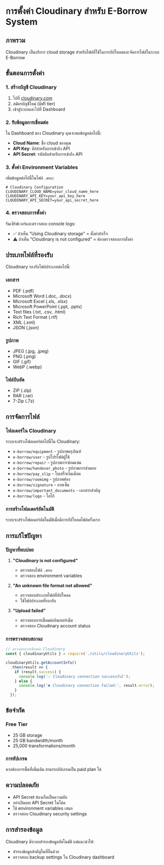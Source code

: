 # การตั้งค่า Cloudinary สำหรับ E-Borrow System

## ภาพรวม

Cloudinary เป็นบริการ cloud storage สำหรับไฟล์ที่ใช้ในการอัปโหลดและจัดการไฟล์ในระบบ E-Borrow

## ขั้นตอนการตั้งค่า

### 1. สร้างบัญชี Cloudinary

1. ไปที่ [cloudinary.com](https://cloudinary.com)
2. สมัครบัญชีใหม่ (มีฟรี tier)
3. เข้าสู่ระบบและไปที่ Dashboard

### 2. รับข้อมูลการเชื่อมต่อ

ใน Dashboard ของ Cloudinary คุณจะพบข้อมูลต่อไปนี้:
- **Cloud Name**: ชื่อ cloud ของคุณ
- **API Key**: คีย์สำหรับการเข้าถึง API
- **API Secret**: รหัสลับสำหรับการเข้าถึง API

### 3. ตั้งค่า Environment Variables

เพิ่มข้อมูลต่อไปนี้ในไฟล์ `.env`:

```env
# Cloudinary Configuration
CLOUDINARY_CLOUD_NAME=your_cloud_name_here
CLOUDINARY_API_KEY=your_api_key_here
CLOUDINARY_API_SECRET=your_api_secret_here
```

### 4. ตรวจสอบการตั้งค่า

รันเซิร์ฟเวอร์และตรวจสอบ console logs:
- ✅ ถ้าเห็น "Using Cloudinary storage" = ตั้งค่าสำเร็จ
- ⚠️ ถ้าเห็น "Cloudinary is not configured" = ต้องตรวจสอบการตั้งค่า

## ประเภทไฟล์ที่รองรับ

Cloudinary รองรับไฟล์ประเภทต่อไปนี้:

### เอกสาร
- PDF (.pdf)
- Microsoft Word (.doc, .docx)
- Microsoft Excel (.xls, .xlsx)
- Microsoft PowerPoint (.ppt, .pptx)
- Text files (.txt, .csv, .html)
- Rich Text Format (.rtf)
- XML (.xml)
- JSON (.json)

### รูปภาพ
- JPEG (.jpg, .jpeg)
- PNG (.png)
- GIF (.gif)
- WebP (.webp)

### ไฟล์บีบอัด
- ZIP (.zip)
- RAR (.rar)
- 7-Zip (.7z)

## การจัดการไฟล์

### โฟลเดอร์ใน Cloudinary

ระบบจะสร้างโฟลเดอร์ต่อไปนี้ใน Cloudinary:
- `e-borrow/equipment` - รูปภาพครุภัณฑ์
- `e-borrow/user` - รูปโปรไฟล์ผู้ใช้
- `e-borrow/repair` - รูปภาพการซ่อมแซม
- `e-borrow/handover_photo` - รูปภาพการส่งมอบ
- `e-borrow/pay_slip` - ใบเสร็จเงินเดือน
- `e-borrow/roomimg` - รูปภาพห้อง
- `e-borrow/signature` - ลายเซ็น
- `e-borrow/important_documents` - เอกสารสำคัญ
- `e-borrow/logo` - โลโก้

### การสร้างโฟลเดอร์อัตโนมัติ

ระบบจะสร้างโฟลเดอร์อัตโนมัติเมื่อมีการอัปโหลดไฟล์ครั้งแรก

## การแก้ไขปัญหา

### ปัญหาที่พบบ่อย

1. **"Cloudinary is not configured"**
   - ตรวจสอบไฟล์ `.env`
   - ตรวจสอบ environment variables

2. **"An unknown file format not allowed"**
   - ตรวจสอบประเภทไฟล์ที่อัปโหลด
   - ใช้ไฟล์ประเภทที่รองรับ

3. **"Upload failed"**
   - ตรวจสอบการเชื่อมต่ออินเทอร์เน็ต
   - ตรวจสอบ Cloudinary account status

### การตรวจสอบสถานะ

```javascript
// ตรวจสอบการเชื่อมต่อ Cloudinary
const { cloudinaryUtils } = require('./utils/cloudinaryUtils');

cloudinaryUtils.getAccountInfo()
  .then(result => {
    if (result.success) {
      console.log('✅ Cloudinary connection successful');
    } else {
      console.log('❌ Cloudinary connection failed:', result.error);
    }
  });
```

## ข้อจำกัด

### Free Tier
- 25 GB storage
- 25 GB bandwidth/month
- 25,000 transformations/month

### การอัปเกรด
หากต้องการพื้นที่เพิ่มเติม สามารถอัปเกรดเป็น paid plan ได้

## ความปลอดภัย

- API Secret ต้องเก็บเป็นความลับ
- อย่าเปิดเผย API Secret ในโค้ด
- ใช้ environment variables เสมอ
- ตรวจสอบ Cloudinary security settings

## การสำรองข้อมูล

Cloudinary มีระบบสำรองข้อมูลอัตโนมัติ แต่แนะนำให้:
- สำรองข้อมูลสำคัญในที่อื่นด้วย
- ตรวจสอบ backup settings ใน Cloudinary dashboard